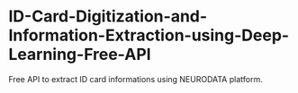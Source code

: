 # ID-Card-Digitization-and-Information-Extraction-using-Deep-Learning-Free-API
Free API to extract ID card informations using NEURODATA platform.
